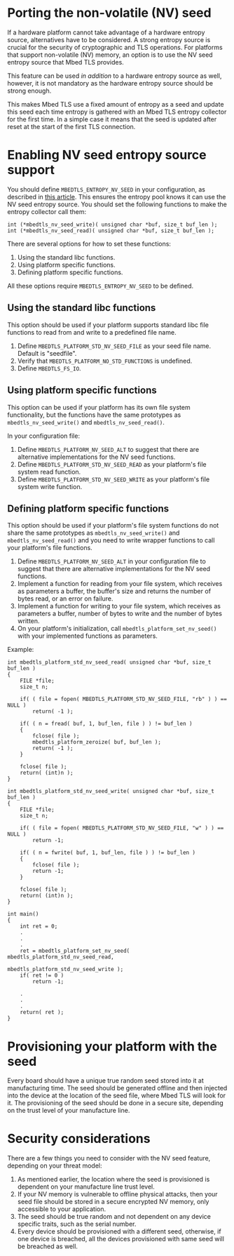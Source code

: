 # Porting the non-volatile (NV) seed

If a hardware platform cannot take advantage of a hardware entropy source, alternatives have to be considered. A strong entropy source is crucial for the security of cryptographic and TLS operations. For platforms that support non-volatile (NV) memory, an option is to use the NV seed entropy source that Mbed TLS provides.

This feature can be used *in addition* to a hardware entropy source as well, however, it is not mandatory as the hardware entropy source should be strong enough.

This makes Mbed TLS use a fixed amount of entropy as a seed and update this seed each time entropy is gathered with an Mbed TLS entropy collector for the first time. In a simple case it means that the seed is updated after reset at the start of the first TLS connection.

# Enabling NV seed entropy source support

You should define `MBEDTLS_ENTROPY_NV_SEED` in your configuration, as described in [this article](/kb/compiling-and-building/how-do-i-configure-mbedtls.md). This ensures the entropy pool knows it can use the NV seed entropy source. You should set the following functions to make the entropy collector call them:

    int (*mbedtls_nv_seed_write)( unsigned char *buf, size_t buf_len );
    int (*mbedtls_nv_seed_read)( unsigned char *buf, size_t buf_len );

There are several options for how to set these functions:

1. Using the standard libc functions.
1. Using platform specific functions.
1. Defining platform specific functions.

All these options require `MBEDTLS_ENTROPY_NV_SEED` to be defined.

## Using the standard libc functions

This option should be used if your platform supports standard libc file functions to read from and write to a predefined file name.

1. Define `MBEDTLS_PLATFORM_STD_NV_SEED_FILE` as your seed file name. Default is "seedfile".
1. Verify that `MBEDTLS_PLATFORM_NO_STD_FUNCTIONS` is undefined.
1. Define `MBEDTLS_FS_IO`.

## Using platform specific functions

This option can be used if your platform has its own file system functionality, but the functions have the same prototypes as `mbedtls_nv_seed_write()` and `mbedtls_nv_seed_read()`.

In your configuration file:
1. Define `MBEDTLS_PLATFORM_NV_SEED_ALT` to suggest that there are alternative implementations for the NV seed functions.
1. Define `MBEDTLS_PLATFORM_STD_NV_SEED_READ` as your platform's file system read function.
1. Define `MBEDTLS_PLATFORM_STD_NV_SEED_WRITE` as your platform's file system write function.

## Defining platform specific functions

This option should be used if your platform's file system functions do not share the same prototypes as `mbedtls_nv_seed_write()` and `mbedtls_nv_seed_read()` and you need to write wrapper functions to call your platform's file functions.

1. Define `MBEDTLS_PLATFORM_NV_SEED_ALT` in your configuration file to suggest that there are alternative implementations for the NV seed functions.
1. Implement a function for reading from your file system, which receives as parameters a buffer, the buffer's size and returns the number of bytes read, or an error on failure.
1. Implement a function for writing to your file system, which receives as parameters a buffer, number of bytes to write and the number of bytes written.
1. On your platform's initialization, call `mbedtls_platform_set_nv_seed()` with your implemented functions as parameters.

Example:

```
int mbedtls_platform_std_nv_seed_read( unsigned char *buf, size_t buf_len )
{
    FILE *file;
    size_t n;

    if( ( file = fopen( MBEDTLS_PLATFORM_STD_NV_SEED_FILE, "rb" ) ) == NULL )
        return( -1 );

    if( ( n = fread( buf, 1, buf_len, file ) ) != buf_len )
    {
        fclose( file );
        mbedtls_platform_zeroize( buf, buf_len );
        return( -1 );
    }

    fclose( file );
    return( (int)n );
}

int mbedtls_platform_std_nv_seed_write( unsigned char *buf, size_t buf_len )
{
    FILE *file;
    size_t n;

    if( ( file = fopen( MBEDTLS_PLATFORM_STD_NV_SEED_FILE, "w" ) ) == NULL )
        return -1;

    if( ( n = fwrite( buf, 1, buf_len, file ) ) != buf_len )
    {
        fclose( file );
        return -1;
    }

    fclose( file );
    return( (int)n );
}

int main()
{
    int ret = 0;
    .
    .
    .
    ret = mbedtls_platform_set_nv_seed( mbedtls_platform_std_nv_seed_read,
                                        mbedtls_platform_std_nv_seed_write );
    if( ret != 0 )
        return -1;

    .
    .
    .
    return( ret );
}
```
# Provisioning your platform with the seed

Every board should have a unique true random seed stored into it at manufacturing time. The seed should be generated offline and then injected into the device at the location of the seed file, where Mbed TLS will look for it. The provisioning of the seed should be done in a secure site, depending on the trust level of your manufacture line.

# Security considerations

There are a few things you need to consider with the NV seed feature, depending on your threat model:

1. As mentioned earlier, the location where the seed is provisioned is dependent on your manufacture line trust level.
1. If your NV memory is vulnerable to offline physical attacks, then your seed file should be stored in a secure encrypted NV memory, only accessible to your application.
1. The seed should be true random and not dependent on any device specific traits, such as the serial number.
1. Every device should be provisioned with a different seed, otherwise, if one device is breached, all the devices provisioned with same seed will be breached as well.
